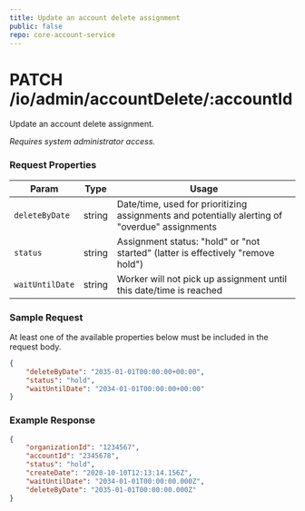 ```yaml
---
title: Update an account delete assignment
public: false
repo: core-account-service
---
```

# PATCH /io/admin/accountDelete/:accountId
Update an account delete assignment.

_Requires system administrator access._

### Request Properties
|Param|Type|Usage|
|---|---|---|
|`deleteByDate`|string|Date/time, used for prioritizing assignments and potentially alerting of "overdue" assignments|
|`status`|string|Assignment status: "hold" or "not started" (latter is effectively "remove hold")|
|`waitUntilDate`|string|Worker will not pick up assignment until this date/time is reached|

### Sample Request
At least one of the available properties below must be included in the request body.
```json
{
    "deleteByDate": "2035-01-01T00:00:00+00:00",
    "status": "hold",
    "waitUntilDate": "2034-01-01T00:00:00+00:00"
}
```

### Example Response
```json
{
    "organizationId": "1234567",
    "accountId": "2345678",
    "status": "hold",
    "createDate": "2020-10-10T12:13:14.156Z",
    "waitUntilDate": "2034-01-01T00:00:00.000Z",
    "deleteByDate": "2035-01-01T00:00:00.000Z"
}
